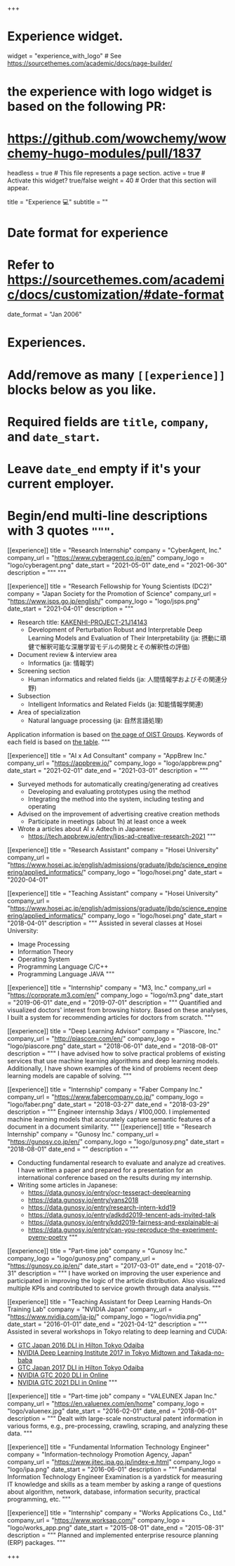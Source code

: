 +++
# Experience widget.
widget = "experience_with_logo"  # See https://sourcethemes.com/academic/docs/page-builder/
# the experience with logo widget is based on the following PR:
# https://github.com/wowchemy/wowchemy-hugo-modules/pull/1837
headless = true  # This file represents a page section.
active = true  # Activate this widget? true/false
weight = 40  # Order that this section will appear.

title = "Experience 💻"
subtitle = ""

# Date format for experience
#   Refer to https://sourcethemes.com/academic/docs/customization/#date-format
date_format = "Jan 2006"

# Experiences.
#   Add/remove as many `[[experience]]` blocks below as you like.
#   Required fields are `title`, `company`, and `date_start`.
#   Leave `date_end` empty if it's your current employer.
#   Begin/end multi-line descriptions with 3 quotes `"""`.

[[experience]]
  title = "Research Internship"
  company = "CyberAgent, Inc."
  company_url = "https://www.cyberagent.co.jp/en/"
  company_logo = "logo/cyberagent.png"
  date_start = "2021-05-01"
  date_end = "2021-06-30"
  description = """
  """

[[experience]]
  title = "Research Fellowship for Young Scientists (DC2)"
  company = "Japan Society for the Promotion of Science"
  company_url = "https://www.jsps.go.jp/english/"
  company_logo = "logo/jsps.png"
  date_start = "2021-04-01"
  description = """
  - Research title: [KAKENHI-PROJECT-21J14143](https://kaken.nii.ac.jp/en/grant/KAKENHI-PROJECT-21J14143/)
    - Development of Perturbation Robust and Interpretable Deep Learning Models and Evaluation of Their Interpretability (ja: 摂動に頑健で解釈可能な深層学習モデルの開発とその解釈性の評価)
  - Document review & interview area
    - Informatics (ja: 情報学)
  - Screening section
    - Human informatics and related fields (ja: 人間情報学およびその関連分野)
  - Subsection
    - Intelligent Informatics and Related Fields (ja: 知能情報学関連)
  - Area of specialization
    - Natural language processing (ja: 自然言語処理)
  
  Application information is based on [the page of OIST Groups](https://groups.oist.jp/ja/srs/forms-jsps-research-fellowship-young-scientist).
  Keywords of each field is based on [the table](https://www-kaken.jsps.go.jp/kaken1/keywordListEn.do).
  """

[[experience]]
  title = "AI x Ad Consultant"
  company = "AppBrew Inc."
  company_url = "https://appbrew.io/"
  company_logo = "logo/appbrew.png"
  date_start = "2021-02-01"
  date_end = "2021-03-01"
  description = """
  - Surveyed methods for automatically creating/generating ad creatives
    - Developing and evaluating prototypes using the method
    - Integrating the method into the system, including testing and operating
  - Advised on the improvement of advertising creative creation methods
    - Participate in meetings (about 1h) at least once a week
  - Wrote a articles about AI x Adtech in Japanese:
    - https://tech.appbrew.io/entry/lips-ad-creative-research-2021
  """

[[experience]]
  title = "Research Assistant"
  company = "Hosei University"
  company_url = "https://www.hosei.ac.jp/english/admissions/graduate/jbdp/science_engineering/applied_informatics/"
  company_logo = "logo/hosei.png"
  date_start = "2020-04-01"

[[experience]]
  title = "Teaching Assistant"
  company = "Hosei University"
  company_url = "https://www.hosei.ac.jp/english/admissions/graduate/jbdp/science_engineering/applied_informatics/"
  company_logo = "logo/hosei.png"
  date_start = "2018-04-01"
  description = """
  Assisted in several classes at Hosei University:
  - Image Processing
  - Information Theory
  - Operating System
  - Programming Language C/C++
  - Programming Language JAVA
  """

[[experience]]
  title = "Internship"
  company = "M3, Inc."
  company_url = "https://corporate.m3.com/en/"
  company_logo = "logo/m3.png"
  date_start = "2019-06-01"
  date_end = "2019-07-01"
  description = """
  Quantified and visualized doctors' interest from browsing history. Based on these analyses, I built a system for recommending articles for doctors from scratch.
  """

[[experience]]
  title = "Deep Learning Advisor"
  company = "Piascore, Inc."
  company_url = "http://piascore.com/en/"
  company_logo = "logo/piascore.png"
  date_start = "2018-06-01"
  date_end = "2018-08-01"
  description = """
  I have advised how to solve practical problems of existing services that use machine learning algorithms and deep learning models. Additionally, I have shown examples of the kind of problems recent deep learning models are capable of solving.
  """

[[experience]]
  title = "Internship"
  company = "Faber Company Inc."
  company_url = "https://www.fabercompany.co.jp/"
  company_logo = "logo/faber.png"
  date_start = "2018-03-27"
  date_end = "2018-03-29"
  description = """
  Engineer internship 3days / ¥100,000. I implemented machine learning models that accurately capture semantic features of a document in a document similarity.
  """
[[experience]]
  title = "Research Internship"
  company = "Gunosy Inc."
  company_url = "https://gunosy.co.jp/en/"
  company_logo = "logo/gunosy.png"
  date_start = "2018-08-01"
  date_end = ""
  description = """
  - Conducting fundamental research to evaluate and analyze ad creatives. I have written a paper and prepared for a presentation for an international conference based on the results during my internship.
  - Writing some articles in Japanese:
    - https://data.gunosy.io/entry/ocr-tesseract-deeplearning
    - https://data.gunosy.io/entry/yans2018
    - https://data.gunosy.io/entry/research-intern-kdd19
    - https://data.gunosy.io/entry/adkdd2019-tencent-ads-invited-talk
    - https://data.gunosy.io/entry/kdd2019-fairness-and-explainable-ai
    - https://data.gunosy.io/entry/can-you-reproduce-the-experiment-pyenv-poetry
  """

[[experience]]
  title = "Part-time job"
  company = "Gunosy Inc."
  company_logo = "logo/gunosy.png"
  company_url = "https://gunosy.co.jp/en/"
  date_start = "2017-03-01"
  date_end = "2018-07-31"
  description = """
  I have worked on improving the user experience and participated in improving the logic of the article distribution. Also visualized multiple KPIs and contributed to service growth through data analysis.
  """

[[experience]]
  title = "Teaching Assistant for Deep Learning Hands-On Training Lab"
  company = "NVIDIA Japan"
  company_url = "https://www.nvidia.com/ja-jp/"
  company_logo = "logo/nvidia.png"
  date_start = "2016-01-01"
  date_end = "2021-04-12"
  description = """
  Assisted in several workshops in Tokyo relating to deep learning and CUDA:
  - [GTC Japan 2016 DLI in Hilton Tokyo Odaiba](https://nvidia.connpass.com/event/39743/)
  - [NVIDIA Deep Learning Institute 2017 in Tokyo Midtown and Takada-no-baba](https://nvidia.connpass.com/event/54780/)
  - [GTC Japan 2017 DLI in Hilton Tokyo Odaiba](https://nvidia.connpass.com/event/68912/)
  - [NVIDIA GTC 2020 DLI in Online](https://nvidia.connpass.com/event/189637/)
  - [NVIDIA GTC 2021 DLI in Online](https://nvidia.connpass.com/event/208506/)
  """

[[experience]]
  title = "Part-time job"
  company = "VALEUNEX Japan Inc."
  company_url = "https://en.valuenex.com/en/home"
  company_logo = "logo/valuenex.jpg"
  date_start = "2016-02-01"
  date_end = "2018-06-01"
  description = """
  Dealt with large-scale nonstructural patent information in various forms, e.g., pre-processing, crawling, scraping, and analyzing these data.
  """

[[experience]]
  title = "Fundamental Information Technology Engineer"
  company = "Information-technology Promotion Agency, Japan"
  company_url = "https://www.jitec.ipa.go.jp/index-e.html"
  company_logo = "logo/ipa.png"
  date_start = "2016-06-01"
  description = """
  Fundamental Information Technology Engineer Examination is a yardstick for measuring IT knowledge and skills as a team member by asking a range of questions about algorithm, network, database, information security, practical programming, etc.
  """

[[experience]]
  title = "Internship"
  company = "Works Applications Co., Ltd."
  company_url = "https://www.worksap.com/"
  company_logo = "logo/works_app.png"
  date_start = "2015-08-01"
  date_end = "2015-08-31"
  description = """
  Planned and implemented enterprise resource planning (ERP) packages.
  """

+++
